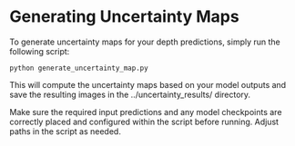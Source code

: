 # Generating Uncertainty Maps

To generate uncertainty maps for your depth predictions, simply run the following script:

`python generate_uncertainty_map.py`

This will compute the uncertainty maps based on your model outputs and save the resulting images in the ../uncertainty_results/ directory.

Make sure the required input predictions and any model checkpoints are correctly placed and configured within the script before running. Adjust paths in the script as needed.
